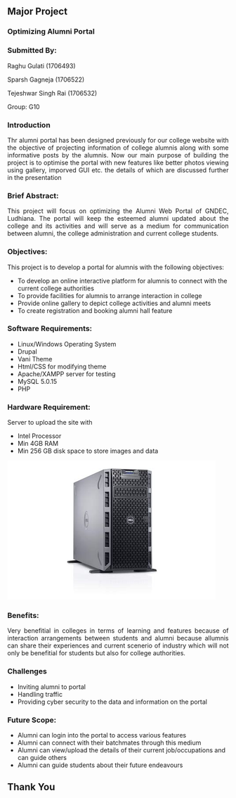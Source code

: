 ## Major Project

### Optimizing Alumni Portal



### Submitted By:
Raghu Gulati (1706493)

Sparsh Gagneja (1706522)

Tejeshwar Singh Rai (1706532)

Group: G10



### Introduction
<p style = "text-align:	justify">
Thr alumni portal has been designed previously for our college website with the objective of projecting information of college alumnis along with some informative posts by the alumnis. Now our main purpose of building the project is to optimise the portal with new features like better photos viewing using gallery, imporved GUI etc. the details of which are discussed further in the presentation
</p>



### Brief Abstract:
<p style = "text-align:	justify">
This project will focus on optimizing the Alumni Web Portal of GNDEC, Ludhiana. The portal will keep the esteemed alumni updated about the college and its activities and will serve as a medium for communication between alumni, the college administration and current college students.
</p>



### Objectives:

This project is to develop a portal for alumnis with the following objectives:

 - To develop an online interactive platform for alumnis to connect with the current college authorities
 - To provide facilities for alumnis to arrange interaction in college
 - Provide online gallery to depict college activities and alumni meets
 - To create registration and booking alumni hall feature



### Software Requirements: 
 - Linux/Windows Operating System
 - Drupal
 - Vani Theme
 - Html/CSS for modifying theme
 - Apache/XAMPP server for testing
 - MySQL 5.0.15
 - PHP



### Hardware Requirement: 
 Server to upload the site with
 - Intel Processor
 - Min 4GB RAM
 - Min 256 GB disk space to store images and data


![](./imgs/server.jpeg)



### Benefits:
<p style = "text-align:	justify">
Very benefitial in colleges in terms of learning and features because of interaction arrangements between students and alumni because allumnis can share their experiences and current scenerio of industry which will not only be benefitial for students but also for college authorities.
</p>



### Challenges
 - Inviting alumni to portal
 - Handling traffic 
 - Providing cyber security to the data and information on the portal



### Future Scope:

 - Alumni can login into the portal to access various features
 - Alumni can connect with their batchmates through this medium
 - Alumni can view/upload the details of their current job/occupations and can guide others
 - Alumni can guide students about their future endeavours



## Thank You 

 
